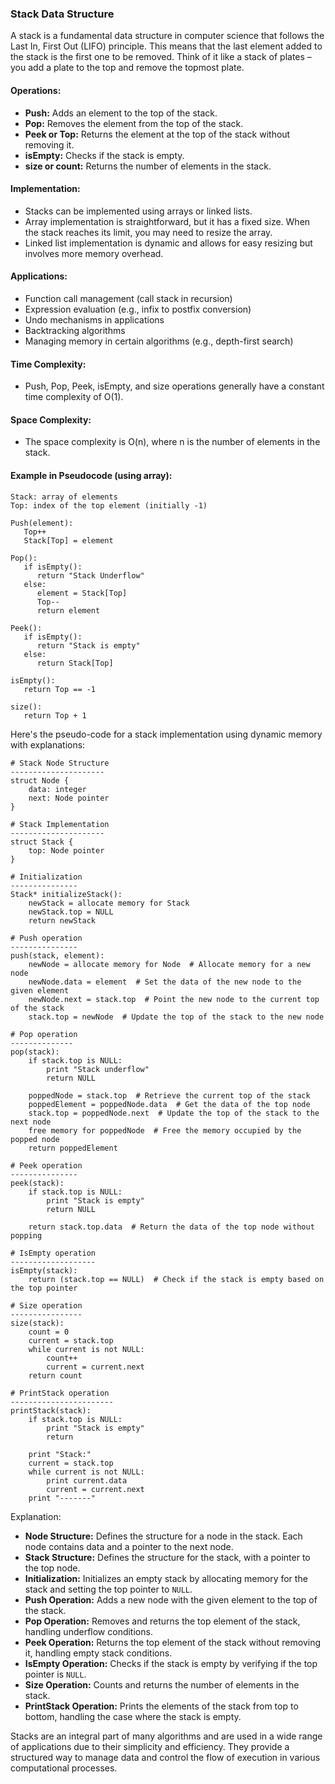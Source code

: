 ### Stack Data Structure

A stack is a fundamental data structure in computer science that follows the Last In, First Out (LIFO) principle. This means that the last element added to the stack is the first one to be removed. Think of it like a stack of plates – you add a plate to the top and remove the topmost plate.

#### Operations:

- **Push:** Adds an element to the top of the stack.
- **Pop:** Removes the element from the top of the stack.
- **Peek or Top:** Returns the element at the top of the stack without removing it.
- **isEmpty:** Checks if the stack is empty.
- **size or count:** Returns the number of elements in the stack.

#### Implementation:

- Stacks can be implemented using arrays or linked lists.
- Array implementation is straightforward, but it has a fixed size. When the stack reaches its limit, you may need to resize the array.
- Linked list implementation is dynamic and allows for easy resizing but involves more memory overhead.

#### Applications:

- Function call management (call stack in recursion)
- Expression evaluation (e.g., infix to postfix conversion)
- Undo mechanisms in applications
- Backtracking algorithms
- Managing memory in certain algorithms (e.g., depth-first search)

#### Time Complexity:

- Push, Pop, Peek, isEmpty, and size operations generally have a constant time complexity of O(1).

#### Space Complexity:

- The space complexity is O(n), where n is the number of elements in the stack.

#### Example in Pseudocode (using array):

```plaintext
Stack: array of elements
Top: index of the top element (initially -1)

Push(element):
   Top++
   Stack[Top] = element

Pop():
   if isEmpty():
      return "Stack Underflow"
   else:
      element = Stack[Top]
      Top--
      return element

Peek():
   if isEmpty():
      return "Stack is empty"
   else:
      return Stack[Top]

isEmpty():
   return Top == -1

size():
   return Top + 1
```

Here's the pseudo-code for a stack implementation using dynamic memory with explanations:

```plaintext
# Stack Node Structure
---------------------
struct Node {
    data: integer
    next: Node pointer
}

# Stack Implementation
---------------------
struct Stack {
    top: Node pointer
}

# Initialization
---------------
Stack* initializeStack():
    newStack = allocate memory for Stack
    newStack.top = NULL
    return newStack

# Push operation
---------------
push(stack, element):
    newNode = allocate memory for Node  # Allocate memory for a new node
    newNode.data = element  # Set the data of the new node to the given element
    newNode.next = stack.top  # Point the new node to the current top of the stack
    stack.top = newNode  # Update the top of the stack to the new node

# Pop operation
--------------
pop(stack):
    if stack.top is NULL:
        print "Stack underflow"
        return NULL

    poppedNode = stack.top  # Retrieve the current top of the stack
    poppedElement = poppedNode.data  # Get the data of the top node
    stack.top = poppedNode.next  # Update the top of the stack to the next node
    free memory for poppedNode  # Free the memory occupied by the popped node
    return poppedElement

# Peek operation
---------------
peek(stack):
    if stack.top is NULL:
        print "Stack is empty"
        return NULL

    return stack.top.data  # Return the data of the top node without popping

# IsEmpty operation
-------------------
isEmpty(stack):
    return (stack.top == NULL)  # Check if the stack is empty based on the top pointer

# Size operation
----------------
size(stack):
    count = 0
    current = stack.top
    while current is not NULL:
        count++
        current = current.next
    return count

# PrintStack operation
-----------------------
printStack(stack):
    if stack.top is NULL:
        print "Stack is empty"
        return

    print "Stack:"
    current = stack.top
    while current is not NULL:
        print current.data
        current = current.next
    print "-------"
```

Explanation:

- **Node Structure:** Defines the structure for a node in the stack. Each node contains data and a pointer to the next node.
- **Stack Structure:** Defines the structure for the stack, with a pointer to the top node.
- **Initialization:** Initializes an empty stack by allocating memory for the stack and setting the top pointer to `NULL`.
- **Push Operation:** Adds a new node with the given element to the top of the stack.
- **Pop Operation:** Removes and returns the top element of the stack, handling underflow conditions.
- **Peek Operation:** Returns the top element of the stack without removing it, handling empty stack conditions.
- **IsEmpty Operation:** Checks if the stack is empty by verifying if the top pointer is `NULL`.
- **Size Operation:** Counts and returns the number of elements in the stack.
- **PrintStack Operation:** Prints the elements of the stack from top to bottom, handling the case where the stack is empty.

Stacks are an integral part of many algorithms and are used in a wide range of applications due to their simplicity and efficiency. They provide a structured way to manage data and control the flow of execution in various computational processes.


<div align="right" style="position: absolute; bottom: 10px; right: 10px;">
   <a href="https://github.com/ravi26067/Coding/blob/master/DS/Stack/Go/stack.go" style="color: transparent; text-decoration: none;">Next</a>
</div>
